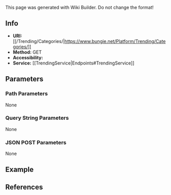 <span class="wiki-builder">This page was generated with Wiki Builder. Do not change the format!</span>

## Info

* **URI:** [[/Trending/Categories/|https://www.bungie.net/Platform/Trending/Categories/]]
* **Method:** GET
* **Accessibility:**
* **Service:** [[TrendingService|Endpoints#TrendingService]]

## Parameters
### Path Parameters
None

### Query String Parameters
None

### JSON POST Parameters
None

## Example

## References

